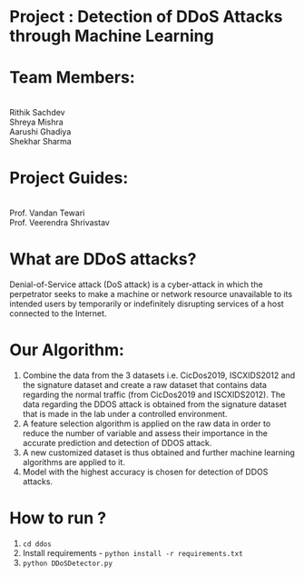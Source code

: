 # Project : Detection of DDoS Attacks through Machine Learning


# Team Members:
<br />Rithik Sachdev
<br />Shreya Mishra
<br />Aarushi Ghadiya
<br />Shekhar Sharma

# Project Guides:
<br />Prof. Vandan Tewari
<br />Prof. Veerendra Shrivastav


# What are DDoS attacks?

Denial-of-Service attack (DoS attack) is a cyber-attack in which the perpetrator seeks to make a machine or network resource unavailable to its intended users by temporarily or indefinitely disrupting services of a host connected to the Internet.


# Our Algorithm:


1. Combine the data from the 3 datasets i.e. CicDos2019,  ISCXIDS2012 and the signature dataset and create a raw dataset that contains data regarding the normal traffic (from CicDos2019 and ISCXIDS2012). The data regarding the DDOS attack is obtained from the signature dataset that is made in the lab under a controlled environment. 
2. A feature selection algorithm is applied on the raw data in order to reduce the number of variable and assess their importance in the accurate prediction and detection of DDOS attack.
3. A new customized dataset is thus obtained and further machine learning algorithms are applied to it.
4. Model with the highest accuracy is chosen for detection of DDOS attacks.


# How to run ?

1. ```cd ddos```
2. Install requirements - ```python install -r requirements.txt``` 
3. ```python DDoSDetector.py```

